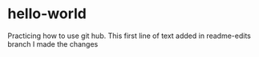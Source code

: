 # hello-world
Practicing how to use git hub.
This first line of text added in readme-edits branch
I made the changes
